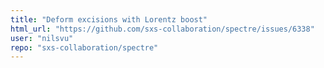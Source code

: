 ```yaml
---
title: "Deform excisions with Lorentz boost"
html_url: "https://github.com/sxs-collaboration/spectre/issues/6338"
user: "nilsvu"
repo: "sxs-collaboration/spectre"
---
```


